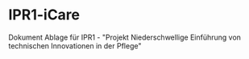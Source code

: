 # IPR1-iCare
Dokument Ablage für IPR1 - "Projekt Niederschwellige Einführung von technischen Innovationen in der Pflege"

